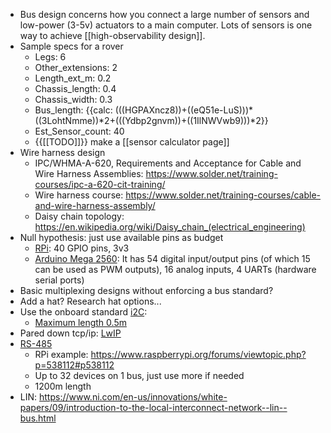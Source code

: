 - Bus design concerns how you connect a large number of sensors and low-power (3-5v) actuators to a main computer. Lots of sensors is one way to achieve [[high-observability design]].
- Sample specs for a rover
    - Legs: 6
    - Other_extensions: 2
    - Length_ext_m: 0.2
    - Chassis_length: 0.4
    - Chassis_width: 0.3
    - Bus_length: {{calc: (((HGPAXncz8))+((eQ51e-LuS)))*((3LohtNmme))*2+(((Ydbp2gnvm))+((1IlNWVwb9)))*2}}
    - Est_Sensor_count: 40
    - {{[[TODO]]}} make a [[sensor calculator page]]
- Wire harness design
    - IPC/WHMA-A-620, Requirements and Acceptance for Cable and Wire Harness Assemblies: https://www.solder.net/training-courses/ipc-a-620-cit-training/
    - Wire harness course: https://www.solder.net/training-courses/cable-and-wire-harness-assembly/
    - Daisy chain topology: https://en.wikipedia.org/wiki/Daisy_chain_(electrical_engineering)
- Null hypothesis: just use available pins as budget
    - [RPi](https://www.raspberrypi.org/documentation/usage/gpio/): 40 GPIO pins, 3v3
    - [Arduino Mega 2560](https://store.arduino.cc/usa/mega-2560-r3): It has 54 digital input/output pins (of which 15 can be used as PWM outputs), 16 analog inputs, 4 UARTs (hardware serial ports)
- Basic multiplexing designs without enforcing a bus standard?
- Add a hat? Research hat options...
- Use the onboard standard [i2C](https://en.wikipedia.org/wiki/I²C): 
    - [Maximum length 0.5m](https://electronics.stackexchange.com/questions/106265/maximum-i2c-bus-length)
- Pared down tcp/ip: [LwIP](https://en.wikipedia.org/wiki/LwIP)
- [RS-485](https://en.wikipedia.org/wiki/RS-485)
    - RPi example: https://www.raspberrypi.org/forums/viewtopic.php?p=538112#p538112
    - Up to 32 devices on 1 bus, just use more if needed
    - 1200m length
- LIN: https://www.ni.com/en-us/innovations/white-papers/09/introduction-to-the-local-interconnect-network--lin--bus.html
